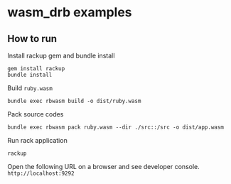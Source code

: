 # wasm_drb examples

## How to run

Install rackup gem and bundle install

```
gem install rackup
bundle install
```

Build `ruby.wasm`

```
bundle exec rbwasm build -o dist/ruby.wasm
```

Pack source codes

```
bundle exec rbwasm pack ruby.wasm --dir ./src::/src -o dist/app.wasm
```

Run rack application

```
rackup
```

Open the following URL on a browser and see developer console.
`http://localhost:9292`
